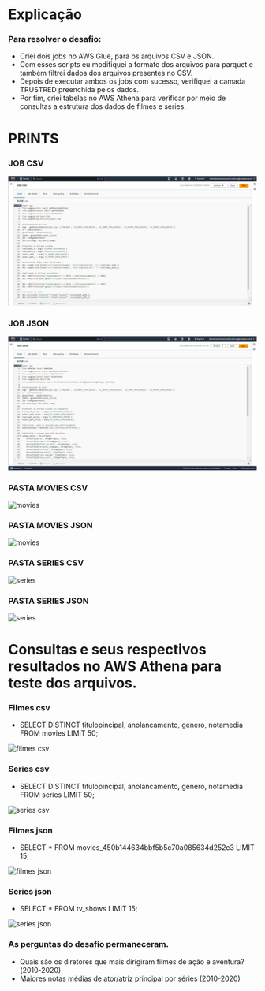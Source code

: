 # Explicação

### Para resolver o desafio:
- Criei dois jobs no AWS Glue, para os arquivos CSV e JSON.
- Com esses scripts eu modifiquei a formato dos arquivos para parquet e também filtrei dados dos arquivos presentes no CSV.
- Depois de executar ambos os jobs com sucesso, verifiquei a camada TRUSTRED preenchida pelos dados.
- Por fim, criei tabelas no AWS Athena para verificar por meio de consultas a estrutura dos dados de filmes e series. 


# PRINTS

### JOB CSV

![job csv](https://github.com/WendeldsCoelho/Programa-De-Bolsas-Compass-Uol/blob/main/Sprint_8/Evid%C3%AAncias/Desafio/Job_csv.jpeg)

### JOB JSON

![job json](https://github.com/WendeldsCoelho/Programa-De-Bolsas-Compass-Uol/blob/main/Sprint_8/Evid%C3%AAncias/Desafio/Job_json.jpeg)

### PASTA MOVIES CSV

![movies](https://github.com/WendeldsCoelho/Programa-De-Bolsas-Compass-Uol/blob/main/Sprint_8/Evid%C3%AAncias/Desafio/bucket_movies_csv.jpeg)

### PASTA MOVIES JSON

![movies](https://github.com/WendeldsCoelho/Programa-De-Bolsas-Compass-Uol/blob/main/Sprint_8/Evid%C3%AAncias/Desafio/bucket_movies_json.jpeg)

### PASTA SERIES CSV

![series](https://github.com/WendeldsCoelho/Programa-De-Bolsas-Compass-Uol/blob/main/Sprint_8/Evid%C3%AAncias/Desafio/bucket_series_csv.jpeg)

### PASTA SERIES JSON

![series](https://github.com/WendeldsCoelho/Programa-De-Bolsas-Compass-Uol/blob/main/Sprint_8/Evid%C3%AAncias/Desafio/bucket_series_json.jpeg)

# Consultas e seus respectivos resultados no AWS Athena para teste dos arquivos.

### Filmes csv

- SELECT DISTINCT titulopincipal, anolancamento, genero, notamedia FROM movies LIMIT 50;

![filmes csv](https://github.com/WendeldsCoelho/Programa-De-Bolsas-Compass-Uol/blob/main/Sprint_8/Evid%C3%AAncias/Desafio/athena-result-movies-csv.jpeg)


### Series csv

- SELECT DISTINCT titulopincipal, anolancamento, genero, notamedia FROM series LIMIT 50;

![series csv](https://github.com/WendeldsCoelho/Programa-De-Bolsas-Compass-Uol/blob/main/Sprint_8/Evid%C3%AAncias/Desafio/athena-result-series-csv.jpeg)

### Filmes json

- SELECT * FROM movies_450b144634bbf5b5c70a085634d252c3 LIMIT 15;

![filmes json](https://github.com/WendeldsCoelho/Programa-De-Bolsas-Compass-Uol/blob/main/Sprint_8/Evid%C3%AAncias/Desafio/athena-result-movies-json.jpeg)

### Series json

- SELECT * FROM tv_shows LIMIT 15;

![series json](https://github.com/WendeldsCoelho/Programa-De-Bolsas-Compass-Uol/blob/main/Sprint_8/Evid%C3%AAncias/Desafio/athena-result-series-json.jpeg)








### As perguntas do desafio permaneceram.

- Quais são os diretores que mais dirigiram filmes de ação e aventura?(2010-2020)
- Maiores notas médias de ator/atriz principal por séries (2010-2020)

